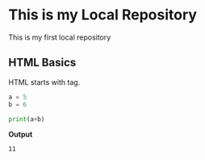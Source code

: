 # This is my Local Repository

This is my first local repository

## HTML Basics

HTML starts with <html> tag.

```python
a = 5
b = 6

print(a+b)
```

**Output**
```
11
```